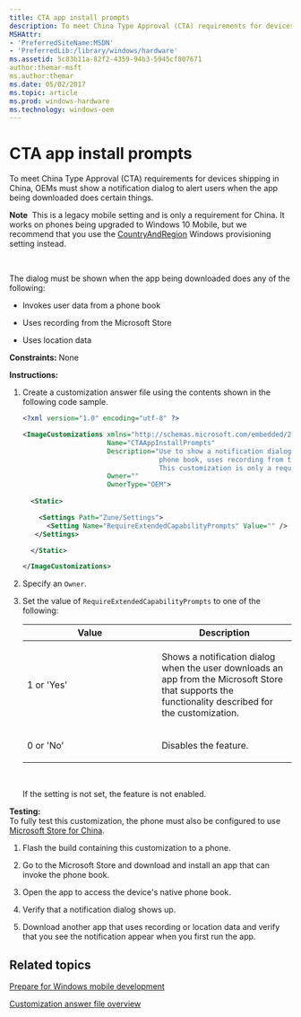 ```yaml
---
title: CTA app install prompts
description: To meet China Type Approval (CTA) requirements for devices shipping in China, OEMs must show a notification dialog to alert users when the app being downloaded does certain things.
MSHAttr:
- 'PreferredSiteName:MSDN'
- 'PreferredLib:/library/windows/hardware'
ms.assetid: 5c83b11a-82f2-4359-94b3-5945cf807671
author:themar-msft
ms.author:themar
ms.date: 05/02/2017
ms.topic: article
ms.prod: windows-hardware
ms.technology: windows-oem
---
```


# CTA app install prompts


To meet China Type Approval (CTA) requirements for devices shipping in China, OEMs must show a notification dialog to alert users when the app being downloaded does certain things.

**Note**  This is a legacy mobile setting and is only a requirement for China. It works on phones being upgraded to Windows 10 Mobile, but we recommend that you use the [CountryAndRegion](https://docs.microsoft.com/en-us/windows/configuration/wcd/wcd-countryandregion) Windows provisioning setting instead.

 

The dialog must be shown when the app being downloaded does any of the following:

-   Invokes user data from a phone book

-   Uses recording from the Microsoft Store

-   Uses location data

<a href="" id="constraints---none"></a>**Constraints:** None  

<a href="" id="instructions-"></a>**Instructions:**  
1.  Create a customization answer file using the contents shown in the following code sample.

    ```XML
    <?xml version="1.0" encoding="utf-8" ?>  

    <ImageCustomizations xmlns="http://schemas.microsoft.com/embedded/2004/10/ImageUpdate"  
                         Name="CTAAppInstallPrompts"  
                         Description="Use to show a notification dialog to alert users when the app being downloaded invokes data from a 
                                      phone book, uses recording from the Windows Phone Store, or uses location data.
                                      This customization is only a requirement for China."  
                         Owner=""  
                         OwnerType="OEM"> 
      
      <Static>  

        <Settings Path="Zune/Settings">  
          <Setting Name="RequireExtendedCapabilityPrompts" Value="" />    
       </Settings>  

      </Static>

    </ImageCustomizations>
    ```

2.  Specify an `Owner`.

3.  Set the value of `RequireExtendedCapabilityPrompts` to one of the following:

    <table>
    <colgroup>
    <col width="50%" />
    <col width="50%" />
    </colgroup>
    <thead>
    <tr class="header">
    <th>Value</th>
    <th>Description</th>
    </tr>
    </thead>
    <tbody>
    <tr class="odd">
    <td><p>1 or 'Yes'</p></td>
    <td><p>Shows a notification dialog when the user downloads an app from the Microsoft Store that supports the functionality described for the customization.</p></td>
    </tr>
    <tr class="even">
    <td><p>0 or 'No'</p></td>
    <td><p>Disables the feature.</p></td>
    </tr>
    </tbody>
    </table>

     

    If the setting is not set, the feature is not enabled.

<a href="" id="testing-"></a>**Testing:**  
To fully test this customization, the phone must also be configured to use [Microsoft Store for China](windows-phone-store-for-china.md).

1.  Flash the build containing this customization to a phone.

2.  Go to the Microsoft Store and download and install an app that can invoke the phone book.

3.  Open the app to access the device's native phone book.

4.  Verify that a notification dialog shows up.

5.  Download another app that uses recording or location data and verify that you see the notification appear when you first run the app.

## Related topics

[Prepare for Windows mobile development](https://docs.microsoft.com/en-us/windows-hardware/manufacture/mobile/preparing-for-windows-mobile-development)

[Customization answer file overview](https://docs.microsoft.com/en-us/windows-hardware/customize/mobile/mcsf/customization-answer-file)
